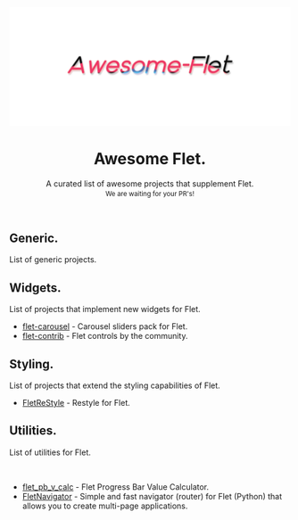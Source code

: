 <p align="center"><img src="banner_wide.png" width=800></p>

<h1 align="center">Awesome Flet.</h1>
<p align="center">A curated list of awesome projects that supplement Flet.<br><small>We are waiting for your PR's!</small></p><br>

<h2>Generic.</h2>
<p>List of generic projects.</p>

<h2>Widgets.</h2>
<p>List of projects that implement new widgets for Flet.</p>

- [flet-carousel](https://github.com/naderidev/flet-carousel) - Carousel sliders pack for Flet.
- [flet-contrib](https://github.com/flet-dev/flet-contrib) - Flet controls by the community.

<h2>Styling.</h2>
<p>List of projects that extend the styling capabilities of Flet.</p>

- [FletReStyle](https://github.com/xzripper/flet_restyle) - Restyle for Flet.

<h2>Utilities.</h2>
<p>List of utilities for Flet.</p><br>

- [flet_pb_v_calc](https://github.com/xzripper/flet_pb_v_calc) - Flet Progress Bar Value Calculator.
- [FletNavigator](https://github.com/xzripper/flet_navigator) - Simple and fast navigator (router) for Flet (Python) that allows you to create multi-page applications.
